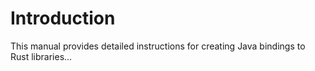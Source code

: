 # Introduction

This manual provides detailed instructions for creating Java bindings to Rust libraries...
